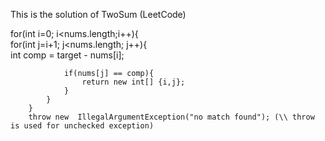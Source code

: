  This is the solution of TwoSum  (LeetCode)

 for(int i=0; i<nums.length;i++){<br>
            for(int j=i+1; j<nums.length; j++){<br>
                int comp = target - nums[i];

                if(nums[j] == comp){
                    return new int[] {i,j};
                }
            }
        }
        throw new  IllegalArgumentException("no match found"); (\\ throw is used for unchecked exception)
